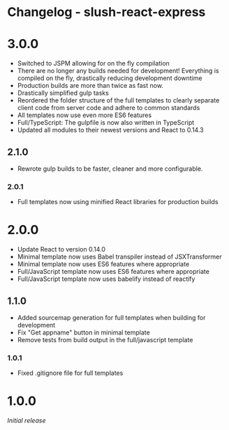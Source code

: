 Changelog - slush-react-express
==============
# 3.0.0
* Switched to JSPM allowing for on the fly compilation
* There are no longer any builds needed for development! Everything is compiled on the fly, drastically reducing development downtime
* Production builds are more than twice as fast now.
* Drastically simplified gulp tasks
* Reordered the folder structure of the full templates to clearly separate client code from server code and adhere to common standards
* All templates now use even more ES6 features
* Full/TypeScript: The gulpfile is now also written in TypeScript
* Updated all modules to their newest versions and React to 0.14.3

## 2.1.0

* Rewrote gulp builds to be faster, cleaner and more configurable.

### 2.0.1

* Full templates now using minified React libraries for production builds

# 2.0.0

* Update React to version 0.14.0
* Minimal template now uses Babel transpiler instead of JSXTransformer
* Minimal template now uses ES6 features where appropriate
* Full/JavaScript template now uses ES6 features where appropriate
* Full/JavaScript template now uses babelify instead of reactify

## 1.1.0

* Added sourcemap generation for full templates when building for development
* Fix "Get appname" button in minimal template
* Remove tests from build output in the full/javascript template

### 1.0.1

* Fixed .gitignore file for full templates

# 1.0.0

*Initial release*
